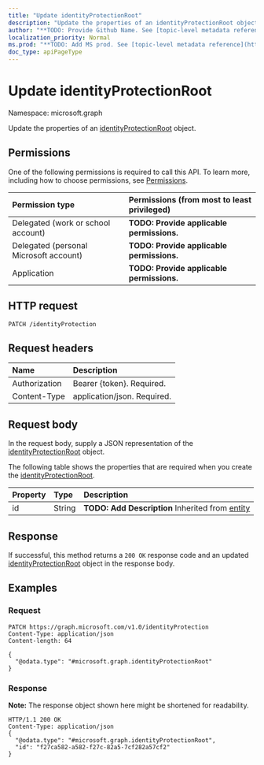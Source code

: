 ```yaml
---
title: "Update identityProtectionRoot"
description: "Update the properties of an identityProtectionRoot object."
author: "**TODO: Provide Github Name. See [topic-level metadata reference](https://msgo.azurewebsites.net/add/document/guidelines/metadata.html#topic-level-metadata)**"
localization_priority: Normal
ms.prod: "**TODO: Add MS prod. See [topic-level metadata reference](https://msgo.azurewebsites.net/add/document/guidelines/metadata.html#topic-level-metadata)**"
doc_type: apiPageType
---
```


# Update identityProtectionRoot
Namespace: microsoft.graph

Update the properties of an [identityProtectionRoot](../resources/identityprotectionroot.md) object.

## Permissions
One of the following permissions is required to call this API. To learn more, including how to choose permissions, see [Permissions](/concepts/permissions-reference.md).

|Permission type|Permissions (from most to least privileged)|
|:---|:---|
|Delegated (work or school account)|**TODO: Provide applicable permissions.**|
|Delegated (personal Microsoft account)|**TODO: Provide applicable permissions.**|
|Application|**TODO: Provide applicable permissions.**|

## HTTP request

<!-- {
  "blockType": "ignored"
}
-->
``` http
PATCH /identityProtection
```

## Request headers
|Name|Description|
|:---|:---|
|Authorization|Bearer {token}. Required.|
|Content-Type|application/json. Required.|

## Request body
In the request body, supply a JSON representation of the [identityProtectionRoot](../resources/identityprotectionroot.md) object.

The following table shows the properties that are required when you create the [identityProtectionRoot](../resources/identityprotectionroot.md).

|Property|Type|Description|
|:---|:---|:---|
|id|String|**TODO: Add Description** Inherited from [entity](../resources/entity.md)|



## Response

If successful, this method returns a `200 OK` response code and an updated [identityProtectionRoot](../resources/identityprotectionroot.md) object in the response body.

## Examples

### Request
<!-- {
  "blockType": "request",
  "name": "update_identityprotectionroot"
}
-->
``` http
PATCH https://graph.microsoft.com/v1.0/identityProtection
Content-Type: application/json
Content-length: 64

{
  "@odata.type": "#microsoft.graph.identityProtectionRoot"
}
```


### Response
**Note:** The response object shown here might be shortened for readability.
<!-- {
  "blockType": "response",
  "truncated": true
}
-->
``` http
HTTP/1.1 200 OK
Content-Type: application/json
{
  "@odata.type": "#microsoft.graph.identityProtectionRoot",
  "id": "f27ca582-a582-f27c-82a5-7cf282a57cf2"
}
```

